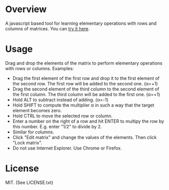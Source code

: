 # Overview
A javascript based tool for learning elementary operations with rows and columns of matrices. You can [try it here][1].

# Usage
Drag and drop the elements of the matrix to perform elementary operations with rows or columns. Examples:

* Drag the first element of the first row and drop it to the first element of the second row. The first row will be added to the second one. (&alpha;=+1)
* Drag the second element of the third column to the second element of the first column. The third column will be added to the first one. (&alpha;=+1)
* Hold ALT to subtract instead of adding. (&alpha;=-1)
* Hold SHIFT to compute the multiplier &alpha; in such a way that the target element becomes zero.
* Hold CTRL to move the selected row or column.
* Enter a number on the right of a row and hit ENTER to multipy the row by this number. E.g. enter "1/2" to divide by 2.
* Similar for columns.
* Click "Edit matrix" and change the values of the elements. Then click "Lock matrix".
* Do not use Internet Explorer. Use Chrome or Firefox.

# License
MIT. 
(See LICENSE.txt)

[1]:http://ngusev.com/matrix